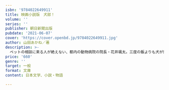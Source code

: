 ```yaml
---
isbn: '9784022649911'
title: 映画小説版　犬部！
volume: ''
series: ''
publisher: 朝日新聞出版
pubdate: '2021-06-07'
cover: 'https://cover.openbd.jp/9784022649911.jpg'
author: 山田あかね／著
description: >-
  ペットの相談に来る人が絶えない、都内の動物病院の院長・花井颯太。三度の飯よりも犬が好き！　周囲に「犬バカ」と呼ばれる颯太の原点をたどると……。そこには「命」と向き合う大学サークル「犬部」があった。同名映画の小説版。
price: '660'
genre: ''
target: 一般
format: 文庫
content: 日本文学、小説・物語

---
```

